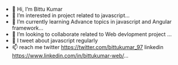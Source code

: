 - 👋 Hi, I’m Bittu Kumar
- 👀 I’m interested in project related to javascript...
- 🌱 I’m currently learning  Advance topics in javascript and Angular framework...
- 💞️ I’m looking to collaborate related to Web devlopment project ...
- 💞️ I tweet about javascript regularly
- 📫 reach me 
           twitter https://twitter.com/bittukumar_97
           linkedin https://www.linkedin.com/in/bittukumar-web/...

<!---
bittu1040/bittu1040 is a ✨ special ✨ repository because its `README.md` (this file) appears on your GitHub profile.
You can click the Preview link to take a look at your changes.
--->

